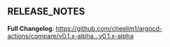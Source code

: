 ## RELEASE_NOTES

**Full Changelog**: https://github.com/cheelim1/argocd-actions/compare/v0.1.x-alpha...v0.1.x-alpha